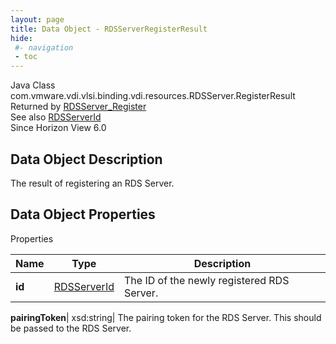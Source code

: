```yaml
---
layout: page
title: Data Object - RDSServerRegisterResult
hide:
 #- navigation
 - toc
---
```






Java Class
    com.vmware.vdi.vlsi.binding.vdi.resources.RDSServer.RegisterResult  
Returned by
     [RDSServer_Register](vdi.resources.RDSServer.md#register)  
See also
     [RDSServerId](vdi.entity.RDSServerId.md)  
Since 
    Horizon View 6.0

## Data Object Description 

The result of registering an RDS Server. 

## Data Object Properties

Properties

Name |  Type |  Description   
---|---|---  
**id**| [RDSServerId](vdi.entity.RDSServerId.md)|  The ID of the newly registered RDS Server.   
  
**pairingToken**|  xsd:string|  The pairing token for the RDS Server. This should be passed to the RDS Server.   
  
  
  
  
  
  

